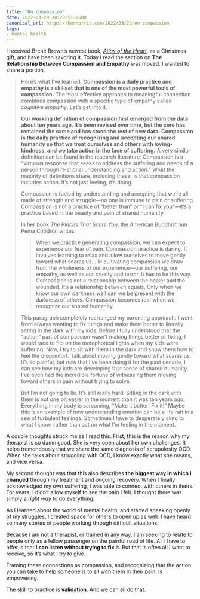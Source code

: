```yaml
---
title: "On compassion"
date: 2022-03-29 20:20:51-0600
canonical_url: https://bennorris.com/2022/03/29/on-compassion
tags:
- mental health
---
```


I received Brené Brown’s newest book, [*Atlas of the Heart*](https://brenebrown.com/book/atlas-of-the-heart/), as a Christmas gift, and have been savoring it. Today I read the section on **The Relationship Between Compassion and Empathy** was moved. I wanted to share a portion.

> Here’s what I’ve learned: **Compassion is a daily practice and empathy is a skillset that is one of the most powerful tools of compassion.** The most effective approach to meaningful connection combines compassion with a specific type of empathy called *cognitive empathy*. Let’s get into it.
> 
> **Our working definition of compassion first emerged from the data about ten years ago. It’s been revised over time, but the core has remained the same and has stood the test of new data: Compassion is the daily practice of recognizing and accepting our shared humanity so that we treat ourselves and others with loving-kindness, and we take action in the face of suffering.** A very similar definition can be found in the research literature: Compassion is a “virtuous response that seeks to address the suffering and needs of a person through relational understanding and action.” What the majority of definitions share, including these, is that compassion includes action. It’s not just feeling, it’s doing.
> 
> Compassion is fueled by understanding and accepting that we’re all made of strength and struggle—no one is immune to pain or suffering. Compassion is not a practice of “better than” or “I can fix you”—it’s a practice based in the beauty and pain of shared humanity.
> 
> In her book *The Places That Scare You*, the American Buddhist nun Pema Chödrön writes:
> 
>> When we practice generating compassion, we can expect to experience our fear of pain. Compassion practice is daring. It involves learning to relax and allow ourselves to move gently toward what scares us… In cultivating compassion we draw from the wholeness of our experience—our suffering, our empathy, as well as our cruelty and terror. It has to be this way. Compassion is not a relationship between the healer and the wounded. It’s a relationship between equals. Only when we know our own darkness well can we be present with the darkness of others. Compassion becomes real when we recognize our shared humanity.
> 
> This paragraph completely rearranged my parenting approach. I went from always wanting to fix things and make them better to literally sitting in the dark with my kids. Before I fully understood that the “action” part of compassion wasn’t making things better or fixing, I would race to flip on the metaphorical lights when my kids were suffering. Now, I try to sit with them in the dark and show them how to feel the discomfort. Talk about moving gently toward what scares us. It’s so painful, but now that I’ve been doing it for the past decade, I can see how my kids are developing that sense of shared humanity. I’ve even had the incredible fortune of witnessing them moving toward others in pain without trying to solve.
> 
> But I’m not going to lie. It’s still really hard. Sitting in the dark with them is not one bit easier in the moment than it was ten years ago. Everything in my body is screaming, “Make it better! Fix it!” Maybe this is an example of how understanding emotion can be a life raft in a sea of turbulent feelings. Sometimes I have to desperately cling to what I know, rather than act on what I’m feeling in the moment.

A couple thoughts struck me as I read this. First, this is the reason why my therapist is so damn good. She is very open about her own challenges. It helps tremendously that we share the same diagnosis of scrupulosity OCD. When she talks about struggling with OCD, I know exactly what she means, and vice versa.

My second thought was that this also describes **the biggest way in which I changed** through my treatment and ongoing recovery. When I finally acknowledged my own suffering, I was able to connect with others in theirs. For years, I didn’t allow myself to see the pain I felt. I thought there was simply a *right way* to do everything.

As I learned about the world of mental health, and started speaking openly of my struggles, I created space for others to open up as well. I have heard so many stories of people working through difficult situations.

Because I am not a therapist, or trained in any way, I am seeking to relate to people only as a fellow passenger on the painful road of life. All I have to offer is that **I can listen without trying to fix it**. But that is often all I want to receive, so it’s what I try to give.

Framing these connections as compassion, and recognizing that the action you can take to help someone is to sit with them in their pain, is empowering.

The skill to practice is **validation**. And we can all do that.
